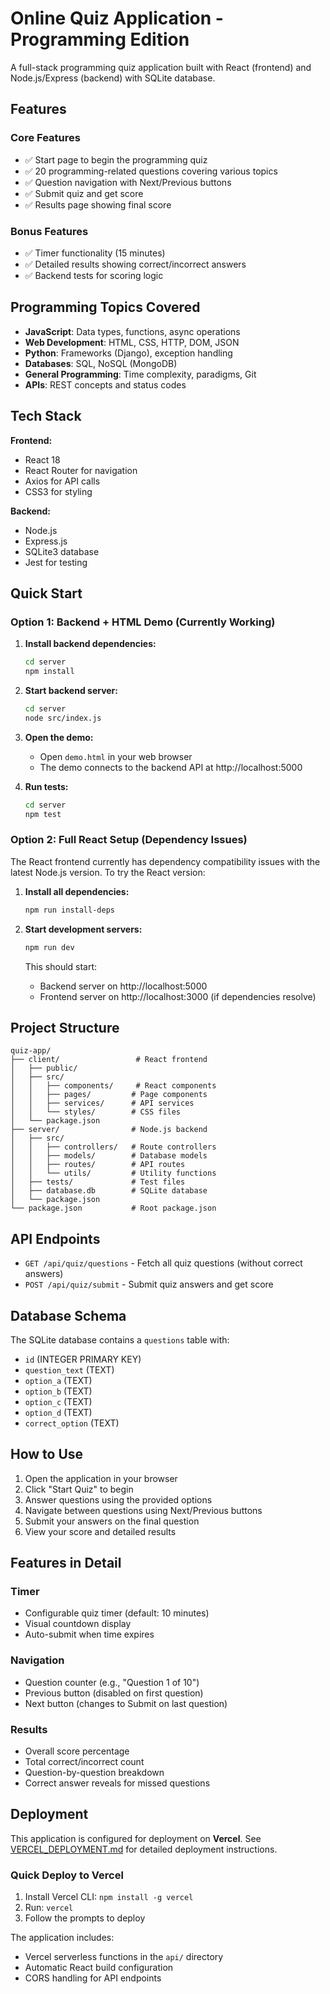 # Online Quiz Application - Programming Edition

A full-stack programming quiz application built with React (frontend) and Node.js/Express (backend) with SQLite database.

## Features

### Core Features
- ✅ Start page to begin the programming quiz
- ✅ 20 programming-related questions covering various topics
- ✅ Question navigation with Next/Previous buttons
- ✅ Submit quiz and get score
- ✅ Results page showing final score

### Bonus Features
- ✅ Timer functionality (15 minutes)
- ✅ Detailed results showing correct/incorrect answers
- ✅ Backend tests for scoring logic

## Programming Topics Covered

- **JavaScript**: Data types, functions, async operations
- **Web Development**: HTML, CSS, HTTP, DOM, JSON
- **Python**: Frameworks (Django), exception handling
- **Databases**: SQL, NoSQL (MongoDB)
- **General Programming**: Time complexity, paradigms, Git
- **APIs**: REST concepts and status codes

## Tech Stack

**Frontend:**
- React 18
- React Router for navigation
- Axios for API calls
- CSS3 for styling

**Backend:**
- Node.js
- Express.js
- SQLite3 database
- Jest for testing

## Quick Start

### Option 1: Backend + HTML Demo (Currently Working)

1. **Install backend dependencies:**
   ```bash
   cd server
   npm install
   ```

2. **Start backend server:**
   ```bash
   cd server
   node src/index.js
   ```

3. **Open the demo:**
   - Open `demo.html` in your web browser
   - The demo connects to the backend API at http://localhost:5000

4. **Run tests:**
   ```bash
   cd server
   npm test
   ```

### Option 2: Full React Setup (Dependency Issues)

The React frontend currently has dependency compatibility issues with the latest Node.js version. To try the React version:

1. **Install all dependencies:**
   ```bash
   npm run install-deps
   ```

2. **Start development servers:**
   ```bash
   npm run dev
   ```

   This should start:
   - Backend server on http://localhost:5000
   - Frontend server on http://localhost:3000 (if dependencies resolve)

## Project Structure

```
quiz-app/
├── client/                 # React frontend
│   ├── public/
│   ├── src/
│   │   ├── components/     # React components
│   │   ├── pages/         # Page components
│   │   ├── services/      # API services
│   │   └── styles/        # CSS files
│   └── package.json
├── server/                # Node.js backend
│   ├── src/
│   │   ├── controllers/   # Route controllers
│   │   ├── models/        # Database models
│   │   ├── routes/        # API routes
│   │   └── utils/         # Utility functions
│   ├── tests/             # Test files
│   ├── database.db        # SQLite database
│   └── package.json
└── package.json           # Root package.json
```

## API Endpoints

- `GET /api/quiz/questions` - Fetch all quiz questions (without correct answers)
- `POST /api/quiz/submit` - Submit quiz answers and get score

## Database Schema

The SQLite database contains a `questions` table with:
- `id` (INTEGER PRIMARY KEY)
- `question_text` (TEXT)
- `option_a` (TEXT)
- `option_b` (TEXT)
- `option_c` (TEXT)
- `option_d` (TEXT)
- `correct_option` (TEXT)

## How to Use

1. Open the application in your browser
2. Click "Start Quiz" to begin
3. Answer questions using the provided options
4. Navigate between questions using Next/Previous buttons
5. Submit your answers on the final question
6. View your score and detailed results

## Features in Detail

### Timer
- Configurable quiz timer (default: 10 minutes)
- Visual countdown display
- Auto-submit when time expires

### Navigation
- Question counter (e.g., "Question 1 of 10")
- Previous button (disabled on first question)
- Next button (changes to Submit on last question)

### Results
- Overall score percentage
- Total correct/incorrect count
- Question-by-question breakdown
- Correct answer reveals for missed questions

## Deployment

This application is configured for deployment on **Vercel**. See [VERCEL_DEPLOYMENT.md](./VERCEL_DEPLOYMENT.md) for detailed deployment instructions.

### Quick Deploy to Vercel

1. Install Vercel CLI: `npm install -g vercel`
2. Run: `vercel`
3. Follow the prompts to deploy

The application includes:
- Vercel serverless functions in the `api/` directory
- Automatic React build configuration
- CORS handling for API endpoints